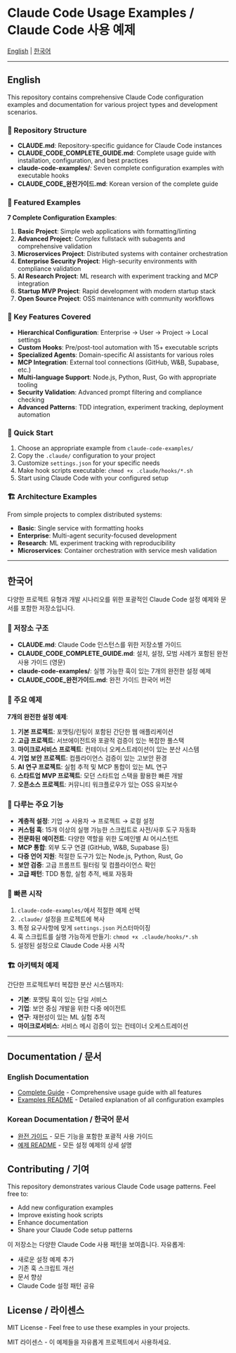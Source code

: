 # Claude Code Usage Examples / Claude Code 사용 예제

[English](#english) | [한국어](#한국어)

---

## English

This repository contains comprehensive Claude Code configuration examples and documentation for various project types and development scenarios.

### 📁 Repository Structure

- **CLAUDE.md**: Repository-specific guidance for Claude Code instances
- **CLAUDE_CODE_COMPLETE_GUIDE.md**: Complete usage guide with installation, configuration, and best practices
- **claude-code-examples/**: Seven complete configuration examples with executable hooks
- **CLAUDE_CODE_완전가이드.md**: Korean version of the complete guide

### 🚀 Featured Examples

**7 Complete Configuration Examples**:

1. **Basic Project**: Simple web applications with formatting/linting
2. **Advanced Project**: Complex fullstack with subagents and comprehensive validation  
3. **Microservices Project**: Distributed systems with container orchestration
4. **Enterprise Security Project**: High-security environments with compliance validation
5. **AI Research Project**: ML research with experiment tracking and MCP integration
6. **Startup MVP Project**: Rapid development with modern startup stack
7. **Open Source Project**: OSS maintenance with community workflows

### 🔧 Key Features Covered

- **Hierarchical Configuration**: Enterprise → User → Project → Local settings
- **Custom Hooks**: Pre/post-tool automation with 15+ executable scripts
- **Specialized Agents**: Domain-specific AI assistants for various roles
- **MCP Integration**: External tool connections (GitHub, W&B, Supabase, etc.)
- **Multi-language Support**: Node.js, Python, Rust, Go with appropriate tooling
- **Security Validation**: Advanced prompt filtering and compliance checking
- **Advanced Patterns**: TDD integration, experiment tracking, deployment automation

### 📖 Quick Start

1. Choose an appropriate example from `claude-code-examples/`
2. Copy the `.claude/` configuration to your project
3. Customize `settings.json` for your specific needs
4. Make hook scripts executable: `chmod +x .claude/hooks/*.sh`
5. Start using Claude Code with your configured setup

### 🏗️ Architecture Examples

From simple projects to complex distributed systems:
- **Basic**: Single service with formatting hooks
- **Enterprise**: Multi-agent security-focused development
- **Research**: ML experiment tracking with reproducibility
- **Microservices**: Container orchestration with service mesh validation

---

## 한국어

다양한 프로젝트 유형과 개발 시나리오를 위한 포괄적인 Claude Code 설정 예제와 문서를 포함한 저장소입니다.

### 📁 저장소 구조

- **CLAUDE.md**: Claude Code 인스턴스를 위한 저장소별 가이드
- **CLAUDE_CODE_COMPLETE_GUIDE.md**: 설치, 설정, 모범 사례가 포함된 완전 사용 가이드 (영문)
- **claude-code-examples/**: 실행 가능한 훅이 있는 7개의 완전한 설정 예제
- **CLAUDE_CODE_완전가이드.md**: 완전 가이드 한국어 버전

### 🚀 주요 예제

**7개의 완전한 설정 예제**:

1. **기본 프로젝트**: 포맷팅/린팅이 포함된 간단한 웹 애플리케이션
2. **고급 프로젝트**: 서브에이전트와 포괄적 검증이 있는 복잡한 풀스택  
3. **마이크로서비스 프로젝트**: 컨테이너 오케스트레이션이 있는 분산 시스템
4. **기업 보안 프로젝트**: 컴플라이언스 검증이 있는 고보안 환경
5. **AI 연구 프로젝트**: 실험 추적 및 MCP 통합이 있는 ML 연구
6. **스타트업 MVP 프로젝트**: 모던 스타트업 스택을 활용한 빠른 개발
7. **오픈소스 프로젝트**: 커뮤니티 워크플로우가 있는 OSS 유지보수

### 🔧 다루는 주요 기능

- **계층적 설정**: 기업 → 사용자 → 프로젝트 → 로컬 설정
- **커스텀 훅**: 15개 이상의 실행 가능한 스크립트로 사전/사후 도구 자동화
- **전문화된 에이전트**: 다양한 역할을 위한 도메인별 AI 어시스턴트
- **MCP 통합**: 외부 도구 연결 (GitHub, W&B, Supabase 등)
- **다중 언어 지원**: 적절한 도구가 있는 Node.js, Python, Rust, Go
- **보안 검증**: 고급 프롬프트 필터링 및 컴플라이언스 확인
- **고급 패턴**: TDD 통합, 실험 추적, 배포 자동화

### 📖 빠른 시작

1. `claude-code-examples/`에서 적절한 예제 선택
2. `.claude/` 설정을 프로젝트에 복사
3. 특정 요구사항에 맞게 `settings.json` 커스터마이징
4. 훅 스크립트를 실행 가능하게 만들기: `chmod +x .claude/hooks/*.sh`
5. 설정된 설정으로 Claude Code 사용 시작

### 🏗️ 아키텍처 예제

간단한 프로젝트부터 복잡한 분산 시스템까지:
- **기본**: 포맷팅 훅이 있는 단일 서비스
- **기업**: 보안 중심 개발을 위한 다중 에이전트
- **연구**: 재현성이 있는 ML 실험 추적
- **마이크로서비스**: 서비스 메시 검증이 있는 컨테이너 오케스트레이션

---

## Documentation / 문서

### English Documentation
- [Complete Guide](./CLAUDE_CODE_COMPLETE_GUIDE.md) - Comprehensive usage guide with all features
- [Examples README](./claude-code-examples/README.md) - Detailed explanation of all configuration examples

### Korean Documentation / 한국어 문서
- [완전 가이드](./CLAUDE_CODE_완전가이드.md) - 모든 기능을 포함한 포괄적 사용 가이드
- [예제 README](./claude-code-examples/README.md) - 모든 설정 예제의 상세 설명

## Contributing / 기여

This repository demonstrates various Claude Code usage patterns. Feel free to:
- Add new configuration examples
- Improve existing hook scripts
- Enhance documentation
- Share your Claude Code setup patterns

이 저장소는 다양한 Claude Code 사용 패턴을 보여줍니다. 자유롭게:
- 새로운 설정 예제 추가
- 기존 훅 스크립트 개선
- 문서 향상
- Claude Code 설정 패턴 공유

## License / 라이센스

MIT License - Feel free to use these examples in your projects.

MIT 라이센스 - 이 예제들을 자유롭게 프로젝트에서 사용하세요.